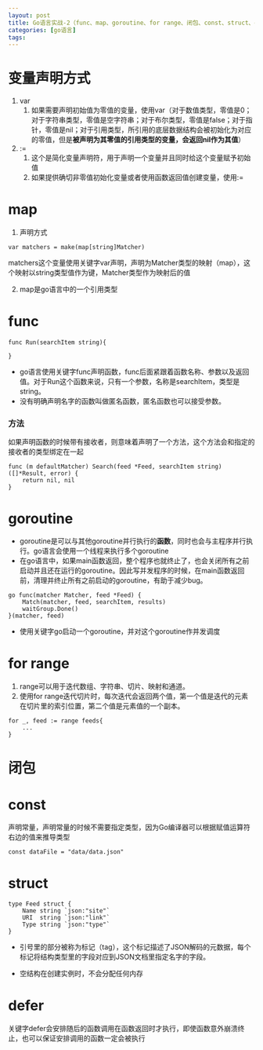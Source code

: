```yaml
---
layout: post
title: Go语言实战-2（func、map、goroutine、for range、闭包、const、struct、defer）
categories: [go语言]
tags: 
---
```


# 变量声明方式
1. var
    1. 如果需要声明初始值为零值的变量，使用var（对于数值类型，零值是0；对于字符串类型，零值是空字符串；对于布尔类型，零值是false；对于指针，零值是nil；对于引用类型，所引用的底层数据结构会被初始化为对应的零值，但是**被声明为其零值的引用类型的变量，会返回nil作为其值**）
2. :=
    1. 这个是简化变量声明符，用于声明一个变量并且同时给这个变量赋予初始值 
    2. 如果提供确切非零值初始化变量或者使用函数返回值创建变量，使用:=

# map

1. 声明方式

```
var matchers = make(map[string]Matcher) 
```
matchers这个变量使用关键字var声明，声明为Matcher类型的映射（map），这个映射以string类型值作为键，Matcher类型作为映射后的值


2. map是go语言中的一个引用类型

# func

```
func Run(searchItem string){

}
```

* go语言使用关键字func声明函数，func后面紧跟着函数名称、参数以及返回值。对于Run这个函数来说，只有一个参数，名称是searchItem，类型是string。
* 没有明确声明名字的函数叫做匿名函数，匿名函数也可以接受参数。

### 方法
如果声明函数的时候带有接收者，则意味着声明了一个方法，这个方法会和指定的接收者的类型绑定在一起
```
func (m defaultMatcher) Search(feed *Feed, searchItem string) ([]*Result, error) {
	return nil, nil
}
```

# goroutine
* goroutine是可以与其他goroutine并行执行的**函数**，同时也会与主程序并行执行。go语言会使用一个线程来执行多个goroutine
* 在go语言中，如果main函数返回，整个程序也就终止了，也会关闭所有之前启动并且还在运行的goroutine。因此写并发程序的时候，在main函数返回前，清理并终止所有之前启动的goroutine，有助于减少bug。

```
go func(matcher Matcher, feed *Feed) {
	Match(matcher, feed, searchItem, results)
	waitGroup.Done()
}(matcher, feed)
```
* 使用关键字go启动一个goroutine，并对这个goroutine作并发调度


# for range
1. range可以用于迭代数组、字符串、切片、映射和通道。
2. 使用for range迭代切片时，每次迭代会返回两个值，第一个值是迭代的元素在切片里的索引位置，第二个值是元素值的一个副本。

```
for _, feed := range feeds{
    ...
}
```

# 闭包

# const

声明常量，声明常量的时候不需要指定类型，因为Go编译器可以根据赋值运算符右边的值来推导类型

```
const dataFile = "data/data.json"
```

# struct

```
type Feed struct {
	Name string `json:"site"`
	URI  string `json:"link"`
	Type string `json:"type"`
}
```
* 引号里的部分被称为标记（tag），这个标记描述了JSON解码的元数据，每个标记将结构类型里的字段对应到JSON文档里指定名字的字段。

* 空结构在创建实例时，不会分配任何内存


# defer
关键字defer会安排随后的函数调用在函数返回时才执行，即使函数意外崩溃终止，也可以保证安排调用的函数一定会被执行